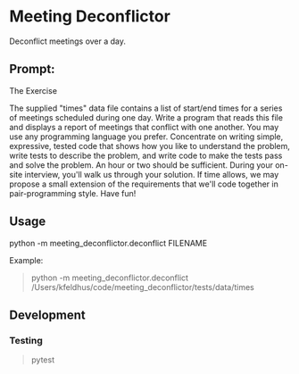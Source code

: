 # Meeting Deconflictor
Deconflict meetings over a day.

## Prompt:

The Exercise

The supplied "times" data file contains a list of start/end times for
a series of meetings scheduled during one day. Write a program that
reads this file and displays a report of meetings that conflict with one
another. You may use any programming language you prefer. Concentrate
on writing simple, expressive, tested code that shows how you like
to understand the problem, write tests to describe the problem, and
write code to make the tests pass and solve the problem. An hour
or two should be sufficient. During your on-site interview, you'll
walk us through your solution. If time allows, we may propose a small
extension of the requirements that we'll code together in pair-programming
style. Have fun!


## Usage

python -m meeting_deconflictor.deconflict FILENAME

Example:
>python -m meeting_deconflictor.deconflict /Users/kfeldhus/code/meeting_deconflictor/tests/data/times


## Development

### Testing

> pytest
